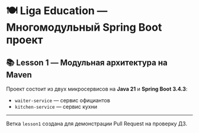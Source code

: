 # 🍽️ Liga Education — Многомодульный Spring Boot проект

## 📚 Lesson 1 — Модульная архитектура на Maven

Проект состоит из двух микросервисов на **Java 21** и **Spring Boot 3.4.3**:

- `waiter-service` — сервис официантов
- `kitchen-service` — сервис кухни

---

Ветка `lesson1` создана для демонстрации Pull Request на проверку ДЗ.


